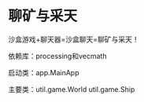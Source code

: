 # 聊矿与采天

沙盒游戏+聊天器=沙盒聊天=聊矿与采天！

依赖库：processing和vecmath

启动类：app.MainApp

主要类：util.game.World util.game.Ship
